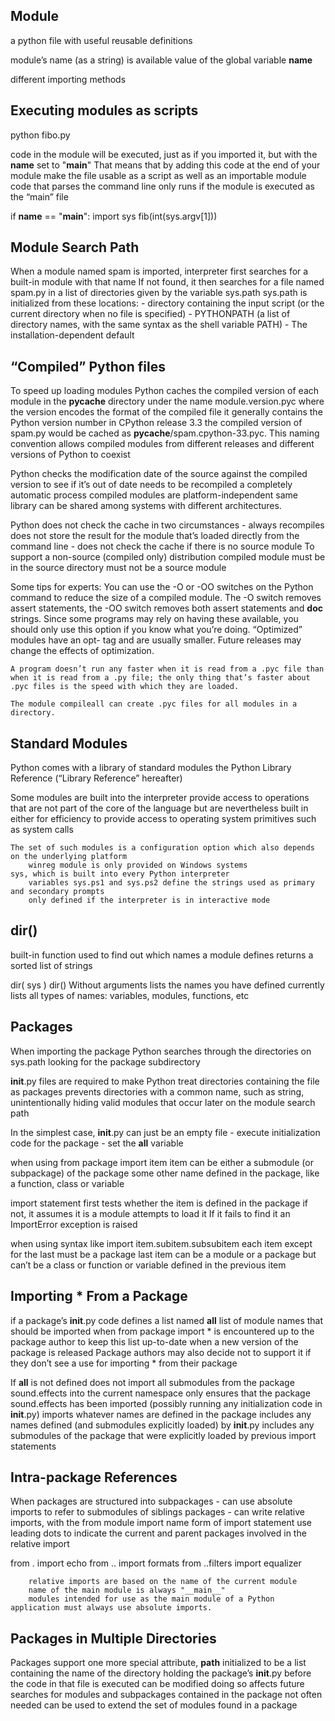Module
------
a python file with useful reusable definitions

module’s name (as a string) is available
    value of the global variable __name__


different importing methods


## Executing modules as scripts
python fibo.py <arguments>

code in the module will be executed, just as if you imported it, but with the __name__ set to "__main__"
That means that by adding this code at the end of your module
make the file usable as a script as well as an importable module
    code that parses the command line only runs if the module is executed as the “main” file


if __name__ == "__main__":
    import sys
    fib(int(sys.argv[1]))


## Module Search Path
When a module named spam is imported, interpreter first
    searches for a built-in module with that name
    If not found, it then searches for a file named spam.py in a list of directories given by the variable sys.path
        sys.path is initialized from these locations:
            - directory containing the input script (or the current directory when no file is specified)
            - PYTHONPATH (a list of directory names, with the same syntax as the shell variable PATH)
            - The installation-dependent default


## “Compiled” Python files

To speed up loading modules
    Python caches the compiled version of each module in the __pycache__ directory under the name module.version.pyc
        where the version encodes the format of the compiled file
            it generally contains the Python version number
                in CPython release 3.3 the compiled version of spam.py would be cached as __pycache__/spam.cpython-33.pyc. This naming convention allows compiled modules from different releases and different versions of Python to coexist

Python checks the modification date of the source against the compiled version to see if it’s out of date
    needs to be recompiled
    a completely automatic process
    compiled modules are platform-independent
    same library can be shared among systems with different architectures.

Python does not check the cache in two circumstances
    - always recompiles
        does not store the result for the module that’s loaded directly from the command line
    - does not check the cache if there is no source module
        To support a non-source (compiled only) distribution
            compiled module must be in the source directory
            must not be a source module


Some tips for experts:
    You can use the -O or -OO switches on the Python command to reduce the size of a compiled module. The -O switch removes assert statements, the -OO switch removes both assert statements and __doc__ strings. Since some programs may rely on having these available, you should only use this option if you know what you’re doing. “Optimized” modules have an opt- tag and are usually smaller. Future releases may change the effects of optimization.

    A program doesn’t run any faster when it is read from a .pyc file than when it is read from a .py file; the only thing that’s faster about .pyc files is the speed with which they are loaded.

    The module compileall can create .pyc files for all modules in a directory.


## Standard Modules
Python comes with a library of standard modules
    the Python Library Reference (“Library Reference” hereafter)

Some modules are built into the interpreter
    provide access to operations that are not part of the core of the language but are nevertheless built in
        either for efficiency
        to provide access to operating system primitives such as system calls
    
    The set of such modules is a configuration option which also depends on the underlying platform
        winreg module is only provided on Windows systems
    sys, which is built into every Python interpreter
        variables sys.ps1 and sys.ps2 define the strings used as primary and secondary prompts
        only defined if the interpreter is in interactive mode


dir()
-----
built-in function
used to find out which names a module defines
returns a sorted list of strings

dir( sys )
dir()
    Without arguments
    lists the names you have defined currently
    lists all types of names: variables, modules, functions, etc


## Packages
When importing the package
    Python searches through the directories on sys.path looking for the package subdirectory

__init__.py files are required to make Python treat directories containing the file as packages
    prevents directories with a common name, such as string, unintentionally hiding valid modules that occur later on the module search path

In the simplest case, __init__.py can just be an empty file
    - execute initialization code for the package
    - set the __all__ variable


when using from package import item
    item can be either a submodule (or subpackage) of the package
    some other name defined in the package, like a function, class or variable

import statement first tests whether the item is defined in the package
    if not, it assumes it is a module
        attempts to load it
    If it fails to find it
        an ImportError exception is raised


when using syntax like import item.subitem.subsubitem
    each item except for the last must be a package
    last item can be a module or a package but can’t be a class or function or variable defined in the previous item


## Importing * From a Package

if a package’s __init__.py code defines a list named __all__
    list of module names that should be imported when from package import * is encountered
    up to the package author to keep this list up-to-date when a new version of the package is released
    Package authors may also decide not to support it
        if they don’t see a use for importing * from their package

If __all__ is not defined
    does not import all submodules from the package sound.effects into the current namespace
    only ensures that the package sound.effects has been imported (possibly running any initialization code in __init__.py)
    imports whatever names are defined in the package
        includes any names defined (and submodules explicitly loaded) by __init__.py
        includes any submodules of the package that were explicitly loaded by previous import statements


## Intra-package References

When packages are structured into subpackages
    - can use absolute imports to refer to submodules of siblings packages
    - can write relative imports, with the from module import name form of import statement
        use leading dots to indicate the current and parent packages involved in the relative import

from . import echo
from .. import formats
from ..filters import equalizer

        relative imports are based on the name of the current module
        name of the main module is always "__main__"
        modules intended for use as the main module of a Python application must always use absolute imports.


## Packages in Multiple Directories

Packages support one more special attribute, __path__
    initialized to be a list containing the name of the directory holding the package’s __init__.py
        before the code in that file is executed
    can be modified
        doing so affects future searches for modules and subpackages contained in the package
    not often needed
        can be used to extend the set of modules found in a package

